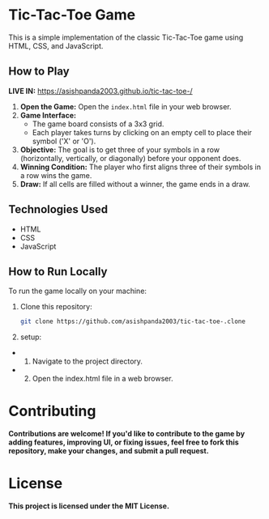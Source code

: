 # Tic-Tac-Toe Game

This is a simple implementation of the classic Tic-Tac-Toe game using HTML, CSS, and JavaScript.

## How to Play
**LIVE IN:** https://asishpanda2003.github.io/tic-tac-toe-/
1. **Open the Game:** Open the `index.html` file in your web browser.
2. **Game Interface:**
   - The game board consists of a 3x3 grid.
   - Each player takes turns by clicking on an empty cell to place their symbol ('X' or 'O').
3. **Objective:** The goal is to get three of your symbols in a row (horizontally, vertically, or diagonally) before your opponent does.
4. **Winning Condition:** The player who first aligns three of their symbols in a row wins the game.
5. **Draw:** If all cells are filled without a winner, the game ends in a draw.

## Technologies Used

- HTML
- CSS
- JavaScript


## How to Run Locally

To run the game locally on your machine:

1. Clone this repository:
   ```bash
   git clone https://github.com/asishpanda2003/tic-tac-toe-.clone
   ```
2. setup:
  - 1. Navigate to the project directory.
  - 2. Open the index.html file in a web browser.
# Contributing
  **Contributions are welcome! If you'd like to contribute to the game by adding features, improving UI, or fixing issues, feel free to fork this repository, make your changes, and submit a pull request.**
# License
  **This project is licensed under the MIT License.**
